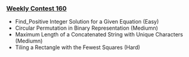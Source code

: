 ### [Weekly Contest 160](https://leetcode.com/contest/weekly-contest-160)
- Find_Positive Integer Solution for a Given Equation (Easy)
- Circular Permutation in Binary Representation (Mediumn)
- Maximum Length of a Concatenated String with Unique Characters (Mediumn)
- Tiling a Rectangle with the Fewest Squares (Hard)
